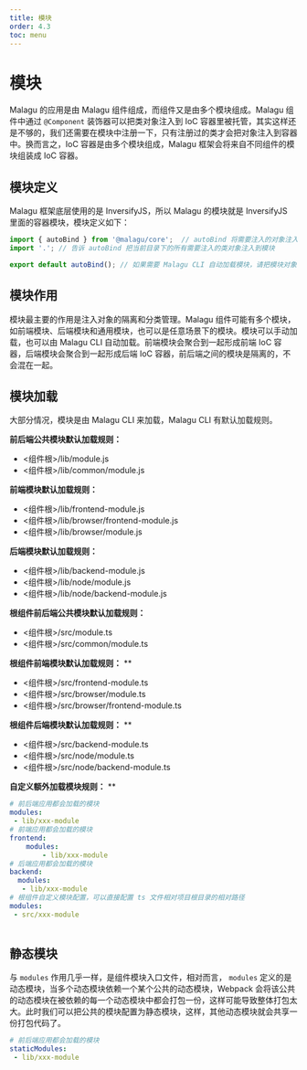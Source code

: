 ```yaml
---
title: 模块
order: 4.3
toc: menu
---
```


# 模块



Malagu 的应用是由 Malagu 组件组成，而组件又是由多个模块组成。Malagu 组件中通过 `@Component` 装饰器可以把类对象注入到 IoC 容器里被托管，其实这样还是不够的，我们还需要在模块中注册一下，只有注册过的类才会把对象注入到容器中。换而言之，IoC 容器是由多个模块组成，Malagu 框架会将来自不同组件的模块组装成 IoC 容器。


## 模块定义


Malagu 框架底层使用的是 InversifyJS，所以 Malagu 的模块就是 InversifyJS 里面的容器模块，模块定义如下：


```typescript
import { autoBind } from '@malagu/core';  // autoBind 将需要注入的对象注入到模块中，并返回该模块
import '.'; // 告诉 autoBind 把当前目录下的所有需要注入的类对象注入到模块

export default autoBind(); // 如果需要 Malagu CLI 自动加载模块，请把模块对象导出为默认
```


## 模块作用


模块最主要的作用是注入对象的隔离和分类管理。Malagu 组件可能有多个模块，如前端模块、后端模块和通用模块，也可以是任意场景下的模块。模块可以手动加载，也可以由 Malagu CLI 自动加载。前端模块会聚合到一起形成前端 IoC 容器，后端模块会聚合到一起形成后端 IoC 容器，前后端之间的模块是隔离的，不会混在一起。


## 模块加载


大部分情况，模块是由 Malagu CLI 来加载，Malagu CLI 有默认加载规则。


**前后端公共模块默认加载规则：**


- <组件根>/lib/module.js
- <组件根>/lib/common/module.js



**前端模块默认加载规则：**


- <组件根>/lib/frontend-module.js
- <组件根>/lib/browser/frontend-module.js
- <组件根>/lib/browser/module.js



**后端模块默认加载规则：**


- <组件根>/lib/backend-module.js
- <组件根>/lib/node/module.js
- <组件根>/lib/node/backend-module.js



**根组件前后端公共模块默认加载规则：**


- <组件根>/src/module.ts
- <组件根>/src/common/module.ts



**根组件前端模块默认加载规则：**
**

- <组件根>/src/frontend-module.ts
- <组件根>/src/browser/module.ts
- <组件根>/src/browser/frontend-module.ts



**根组件后端模块默认加载规则：**
**

- <组件根>/src/backend-module.ts
- <组件根>/src/node/module.ts
- <组件根>/src/node/backend-module.ts



**自定义额外加载模块规则：**
**
```yaml
# 前后端应用都会加载的模块
modules:
 - lib/xxx-module
# 前端应用都会加载的模块
frontend:
	modules:
 		- lib/xxx-module
# 后端应用都会加载的模块
backend:
  modules:
   - lib/xxx-module
# 根组件自定义模块配置，可以直接配置 ts 文件相对项目根目录的相对路径
modules:
 - src/xxx-module 
  
```


## 静态模块


与 `modules` 作用几乎一样，是组件模块入口文件，相对而言， `modules` 定义的是动态模块，当多个动态模块依赖一个某个公共的动态模块，Webpack 会将该公共的动态模块在被依赖的每一个动态模块中都会打包一份，这样可能导致整体打包太大。此时我们可以把公共的模块配置为静态模块，这样，其他动态模块就会共享一份打包代码了。


```yaml
# 前后端应用都会加载的模块
staticModules:
 - lib/xxx-module
```
